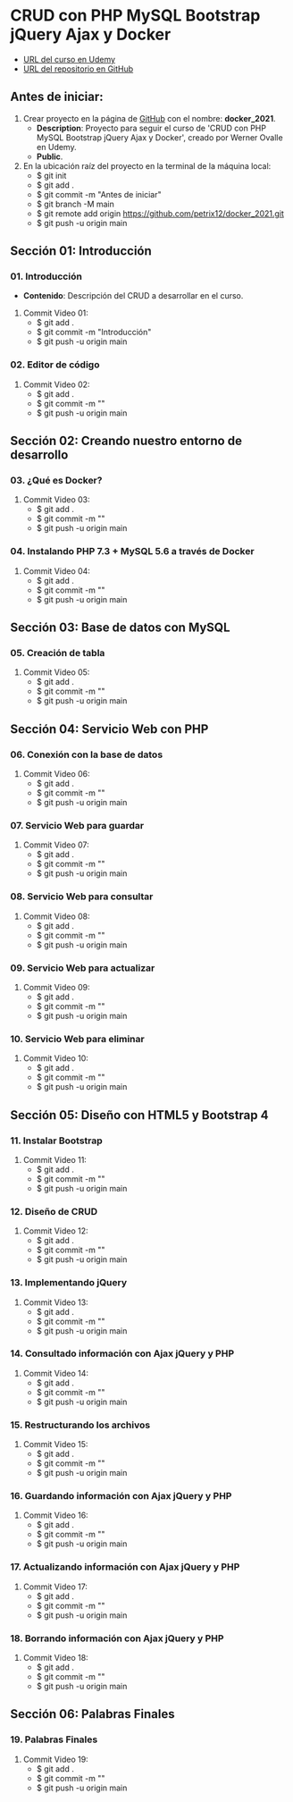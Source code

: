 # CRUD con PHP MySQL Bootstrap jQuery Ajax y Docker
+ [URL del curso en Udemy](https://www.udemy.com/course/crud-con-php-mysql-bootstrap-jquery-ajax-y-docker)
+ [URL del repositorio en GitHub](https://github.com/petrix12/docker_2021.git)

## Antes de iniciar:
1. Crear proyecto en la página de [GitHub](https://github.com) con el nombre: **docker_2021**.
    + **Description**: Proyecto para seguir el curso de 'CRUD con PHP MySQL Bootstrap jQuery Ajax y Docker', creado por Werner Ovalle en Udemy.
    + **Public**.
2. En la ubicación raíz del proyecto en la terminal de la máquina local:
    + $ git init
    + $ git add .
    + $ git commit -m "Antes de iniciar"
    + $ git branch -M main
    + $ git remote add origin https://github.com/petrix12/docker_2021.git
    + $ git push -u origin main

## Sección 01: Introducción

### 01. Introducción
+ **Contenido**: Descripción del CRUD a desarrollar en el curso.
1. Commit Video 01:
    + $ git add .
    + $ git commit -m "Introducción"
    + $ git push -u origin main

### 02. Editor de código
1. Commit Video 02:
    + $ git add .
    + $ git commit -m ""
    + $ git push -u origin main

## Sección 02: Creando nuestro entorno de desarrollo

### 03. ¿Qué es Docker?
1. Commit Video 03:
    + $ git add .
    + $ git commit -m ""
    + $ git push -u origin main

### 04. Instalando PHP 7.3 + MySQL 5.6 a través de Docker
1. Commit Video 04:
    + $ git add .
    + $ git commit -m ""
    + $ git push -u origin main

## Sección 03: Base de datos con MySQL

### 05. Creación de tabla
1. Commit Video 05:
    + $ git add .
    + $ git commit -m ""
    + $ git push -u origin main

## Sección 04: Servicio Web con PHP 

### 06. Conexión con la base de datos
1. Commit Video 06:
    + $ git add .
    + $ git commit -m ""
    + $ git push -u origin main

### 07. Servicio Web para guardar
1. Commit Video 07:
    + $ git add .
    + $ git commit -m ""
    + $ git push -u origin main

### 08. Servicio Web para consultar
1. Commit Video 08:
    + $ git add .
    + $ git commit -m ""
    + $ git push -u origin main

### 09. Servicio Web para actualizar
1. Commit Video 09:
    + $ git add .
    + $ git commit -m ""
    + $ git push -u origin main

### 10. Servicio Web para eliminar
1. Commit Video 10:
    + $ git add .
    + $ git commit -m ""
    + $ git push -u origin main

## Sección 05: Diseño con HTML5 y Bootstrap 4

### 11. Instalar Bootstrap
1. Commit Video 11:
    + $ git add .
    + $ git commit -m ""
    + $ git push -u origin main

### 12. Diseño de CRUD
1. Commit Video 12:
    + $ git add .
    + $ git commit -m ""
    + $ git push -u origin main

### 13. Implementando jQuery
1. Commit Video 13:
    + $ git add .
    + $ git commit -m ""
    + $ git push -u origin main

### 14. Consultado información con Ajax jQuery y PHP
1. Commit Video 14:
    + $ git add .
    + $ git commit -m ""
    + $ git push -u origin main

### 15. Restructurando los archivos
1. Commit Video 15:
    + $ git add .
    + $ git commit -m ""
    + $ git push -u origin main

### 16. Guardando información con Ajax jQuery y PHP
1. Commit Video 16:
    + $ git add .
    + $ git commit -m ""
    + $ git push -u origin main

### 17. Actualizando información con Ajax jQuery y PHP
1. Commit Video 17:
    + $ git add .
    + $ git commit -m ""
    + $ git push -u origin main

### 18. Borrando información con Ajax jQuery y PHP
1. Commit Video 18:
    + $ git add .
    + $ git commit -m ""
    + $ git push -u origin main


## Sección 06: Palabras Finales

### 19. Palabras Finales
1. Commit Video 19:
    + $ git add .
    + $ git commit -m ""
    + $ git push -u origin main